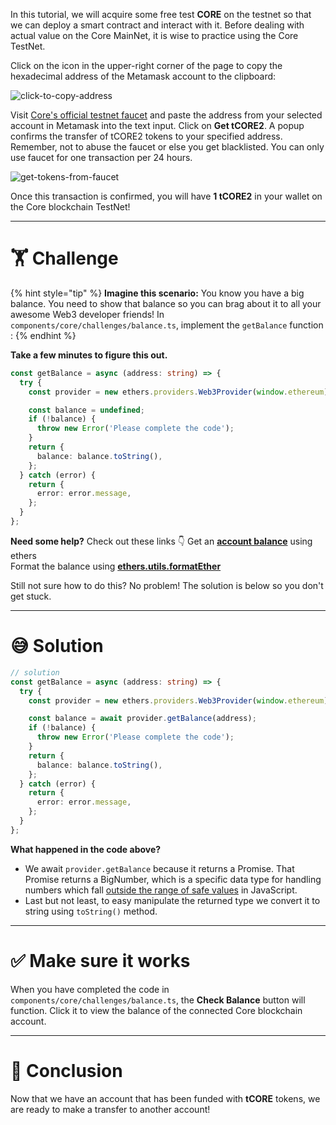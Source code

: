 In this tutorial, we will acquire some free test **CORE** on the testnet so that we can deploy a smart contract and interact with it. Before dealing with actual value on the Core MainNet, it is wise to practice using the Core TestNet.

Click on the icon in the upper-right corner of the page to copy the hexadecimal address of the Metamask account to the clipboard:

![click-to-copy-address](/click_to_copy.png)

Visit [Core's official testnet faucet](https://scan.test2.btcs.network/faucet) and paste the address from your selected account in Metamask into the text input. Click on **Get tCORE2**. A popup confirms the transfer of tCORE2 tokens to your specified address. Remember, not to abuse the faucet or else you get blacklisted. You can only use faucet for one transaction per 24 hours.

![get-tokens-from-faucet](/get-tcore-from-core-faucet.png)

Once this transaction is confirmed, you will have **1 tCORE2** in your wallet on the Core blockchain TestNet!

---

# 🏋️ Challenge

{% hint style="tip" %}
**Imagine this scenario:** You know you have a big balance. You need to show that balance so you can brag about it to all your awesome Web3 developer friends! In `components/core/challenges/balance.ts`, implement the `getBalance` function :
{% endhint %}

**Take a few minutes to figure this out.**

```typescript
const getBalance = async (address: string) => {
  try {
    const provider = new ethers.providers.Web3Provider(window.ethereum);

    const balance = undefined;
    if (!balance) {
      throw new Error('Please complete the code');
    }
    return {
      balance: balance.toString(),
    };
  } catch (error) {
    return {
      error: error.message,
    };
  }
};
```

**Need some help?** Check out these links 👇
Get an [**account balance**](https://docs.ethers.io/v5/api/providers/provider/#Provider-getBalance) using ethers  
Format the balance using [**ethers.utils.formatEther**](https://docs.ethers.io/v5/api/utils/display-logic/#unit-conversion)

Still not sure how to do this? No problem! The solution is below so you don't get stuck.

---

# 😅 Solution

```typescript
// solution
const getBalance = async (address: string) => {
  try {
    const provider = new ethers.providers.Web3Provider(window.ethereum);

    const balance = await provider.getBalance(address);
    if (!balance) {
      throw new Error('Please complete the code');
    }
    return {
      balance: balance.toString(),
    };
  } catch (error) {
    return {
      error: error.message,
    };
  }
};
```

**What happened in the code above?**

- We await `provider.getBalance` because it returns a Promise. That Promise returns a BigNumber, which is a specific data type for handling numbers which fall [outside the range of safe values](https://docs.ethers.io/v5/api/utils/bignumber/#BigNumber--notes-safenumbers) in JavaScript.
- Last but not least, to easy manipulate the returned type we convert it to string using `toString()` method.

---

# ✅ Make sure it works

When you have completed the code in `components/core/challenges/balance.ts`, the **Check Balance** button will function. Click it to view the balance of the connected Core blockchain account.

---

# 🏁 Conclusion

Now that we have an account that has been funded with **tCORE** tokens, we are ready to make a transfer to another account!

